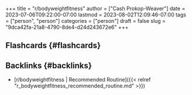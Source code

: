 +++
title = "r/bodyweightfitness"
author = ["Cash Prokop-Weaver"]
date = 2023-07-06T09:22:00-07:00
lastmod = 2023-08-02T12:09:46-07:00
tags = ["person", "person"]
categories = ["person"]
draft = false
slug = "9dca42fa-21a8-4790-8de4-d24d243672e6"
+++

## Flashcards {#flashcards}


## Backlinks {#backlinks}

-   [r/bodyweightfitness | Recommended Routine]({{< relref "r_bodyweightfitness_recommended_routine.md" >}})
